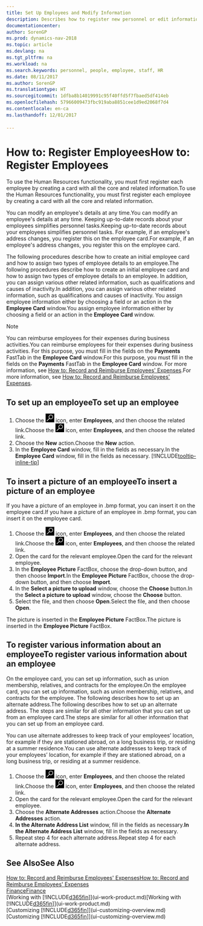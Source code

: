 ```yaml
---
title: Set Up Employees and Modify Information
description: Describes how to register new personnel or edit information for existing staff.
documentationcenter: 
author: SorenGP
ms.prod: dynamics-nav-2018
ms.topic: article
ms.devlang: na
ms.tgt_pltfrm: na
ms.workload: na
ms.search.keywords: personnel, people, employee, staff, HR
ms.date: 08/11/2017
ms.author: SorenGP
ms.translationtype: HT
ms.sourcegitcommit: 1dfba8b14019991c95f40ffd5f7fbaed5df414eb
ms.openlocfilehash: 57966009473fbc919aba8851cee1d9ed2068f7d4
ms.contentlocale: en-ca
ms.lasthandoff: 12/01/2017

---
```

# <a name="how-to-register-employees"></a><span data-ttu-id="2afb0-103">How to: Register Employees</span><span class="sxs-lookup"><span data-stu-id="2afb0-103">How to: Register Employees</span></span>
<span data-ttu-id="2afb0-104">To use the Human Resources functionality, you must first register each employee by creating a card with all the core and related information.</span><span class="sxs-lookup"><span data-stu-id="2afb0-104">To use the Human Resources functionality, you must first register each employee by creating a card with all the core and related information.</span></span>

<span data-ttu-id="2afb0-105">You can modify an employee's details at any time.</span><span class="sxs-lookup"><span data-stu-id="2afb0-105">You can modify an employee's details at any time.</span></span> <span data-ttu-id="2afb0-106">Keeping up-to-date records about your employees simplifies personnel tasks.</span><span class="sxs-lookup"><span data-stu-id="2afb0-106">Keeping up-to-date records about your employees simplifies personnel tasks.</span></span> <span data-ttu-id="2afb0-107">For example, if an employee's address changes, you register this on the employee card.</span><span class="sxs-lookup"><span data-stu-id="2afb0-107">For example, if an employee's address changes, you register this on the employee card.</span></span>

<span data-ttu-id="2afb0-108">The following procedures describe how to create an initial employee card and how to assign two types of employee details to an employee.</span><span class="sxs-lookup"><span data-stu-id="2afb0-108">The following procedures describe how to create an initial employee card and how to assign two types of employee details to an employee.</span></span> <span data-ttu-id="2afb0-109">In addition, you can assign various other related information, such as qualifications and causes of inactivity.</span><span class="sxs-lookup"><span data-stu-id="2afb0-109">In addition, you can assign various other related information, such as qualifications and causes of inactivity.</span></span> <span data-ttu-id="2afb0-110">You assign employee information either by choosing a field or an action in the **Employee Card** window.</span><span class="sxs-lookup"><span data-stu-id="2afb0-110">You assign employee information either by choosing a field or an action in the **Employee Card** window.</span></span>

> [!NOTE]  
> <span data-ttu-id="2afb0-111">You can reimburse employees for their expenses during business activities.</span><span class="sxs-lookup"><span data-stu-id="2afb0-111">You can reimburse employees for their expenses during business activities.</span></span> <span data-ttu-id="2afb0-112">For this purpose, you must fill in the fields on the **Payments** FastTab in the **Employee Card** window.</span><span class="sxs-lookup"><span data-stu-id="2afb0-112">For this purpose, you must fill in the fields on the **Payments** FastTab in the **Employee Card** window.</span></span> <span data-ttu-id="2afb0-113">For more information, see [How to: Record and Reimburse Employees' Expenses](finance-how-record-reimburse-employee-expenses.md).</span><span class="sxs-lookup"><span data-stu-id="2afb0-113">For more information, see [How to: Record and Reimburse Employees' Expenses](finance-how-record-reimburse-employee-expenses.md).</span></span>

## <a name="to-set-up-an-employee"></a><span data-ttu-id="2afb0-114">To set up an employee</span><span class="sxs-lookup"><span data-stu-id="2afb0-114">To set up an employee</span></span>
1. <span data-ttu-id="2afb0-115">Choose the ![Search for Page or Report](media/ui-search/search_small.png "Search for Page or Report icon") icon, enter **Employees**, and then choose the related link.</span><span class="sxs-lookup"><span data-stu-id="2afb0-115">Choose the ![Search for Page or Report](media/ui-search/search_small.png "Search for Page or Report icon") icon, enter **Employees**, and then choose the related link.</span></span>
2. <span data-ttu-id="2afb0-116">Choose the **New** action.</span><span class="sxs-lookup"><span data-stu-id="2afb0-116">Choose the **New** action.</span></span>
3. <span data-ttu-id="2afb0-117">In the **Employee Card** window, fill in the fields as necessary.</span><span class="sxs-lookup"><span data-stu-id="2afb0-117">In the **Employee Card** window, fill in the fields as necessary.</span></span> [!INCLUDE[tooltip-inline-tip](includes/tooltip-inline-tip_md.md)]

## <a name="to-insert-a-picture-of-an-employee"></a><span data-ttu-id="2afb0-118">To insert a picture of an employee</span><span class="sxs-lookup"><span data-stu-id="2afb0-118">To insert a picture of an employee</span></span>
<span data-ttu-id="2afb0-119">If you have a picture of an employee in .bmp format, you can insert it on the employee card.</span><span class="sxs-lookup"><span data-stu-id="2afb0-119">If you have a picture of an employee in .bmp format, you can insert it on the employee card.</span></span>

1. <span data-ttu-id="2afb0-120">Choose the ![Search for Page or Report](media/ui-search/search_small.png "Search for Page or Report icon") icon, enter **Employees**, and then choose the related link.</span><span class="sxs-lookup"><span data-stu-id="2afb0-120">Choose the ![Search for Page or Report](media/ui-search/search_small.png "Search for Page or Report icon") icon, enter **Employees**, and then choose the related link.</span></span>
2. <span data-ttu-id="2afb0-121">Open the card for the relevant employee.</span><span class="sxs-lookup"><span data-stu-id="2afb0-121">Open the card for the relevant employee.</span></span>
3. <span data-ttu-id="2afb0-122">In the **Employee Picture** FactBox, choose the drop-down button, and then choose **Import**.</span><span class="sxs-lookup"><span data-stu-id="2afb0-122">In the **Employee Picture** FactBox, choose the drop-down button, and then choose **Import**.</span></span>
4. <span data-ttu-id="2afb0-123">In the **Select a picture to upload** window, choose the **Choose** button.</span><span class="sxs-lookup"><span data-stu-id="2afb0-123">In the **Select a picture to upload** window, choose the **Choose** button.</span></span>
5. <span data-ttu-id="2afb0-124">Select the file, and then choose **Open**.</span><span class="sxs-lookup"><span data-stu-id="2afb0-124">Select the file, and then choose **Open**.</span></span>

<span data-ttu-id="2afb0-125">The picture is inserted in the **Employee Picture** FactBox.</span><span class="sxs-lookup"><span data-stu-id="2afb0-125">The picture is inserted in the **Employee Picture** FactBox.</span></span>

## <a name="to-register-various-information-about-an-employee"></a><span data-ttu-id="2afb0-126">To register various information about an employee</span><span class="sxs-lookup"><span data-stu-id="2afb0-126">To register various information about an employee</span></span>
<span data-ttu-id="2afb0-127">On the employee card, you can set up information, such as union membership, relatives, and contracts for the employee.</span><span class="sxs-lookup"><span data-stu-id="2afb0-127">On the employee card, you can set up information, such as union membership, relatives, and contracts for the employee.</span></span> <span data-ttu-id="2afb0-128">The following describes how to set up an alternate address.</span><span class="sxs-lookup"><span data-stu-id="2afb0-128">The following describes how to set up an alternate address.</span></span> <span data-ttu-id="2afb0-129">The steps are similar for all other information that you can set up from an employee card.</span><span class="sxs-lookup"><span data-stu-id="2afb0-129">The steps are similar for all other information that you can set up from an employee card.</span></span>

<span data-ttu-id="2afb0-130">You can use alternate addresses to keep track of your employees’ location, for example if they are stationed abroad, on a long business trip, or residing at a summer residence.</span><span class="sxs-lookup"><span data-stu-id="2afb0-130">You can use alternate addresses to keep track of your employees’ location, for example if they are stationed abroad, on a long business trip, or residing at a summer residence.</span></span>

1. <span data-ttu-id="2afb0-131">Choose the ![Search for Page or Report](media/ui-search/search_small.png "Search for Page or Report icon") icon, enter **Employees**, and then choose the related link.</span><span class="sxs-lookup"><span data-stu-id="2afb0-131">Choose the ![Search for Page or Report](media/ui-search/search_small.png "Search for Page or Report icon") icon, enter **Employees**, and then choose the related link.</span></span>
2. <span data-ttu-id="2afb0-132">Open the card for the relevant employee.</span><span class="sxs-lookup"><span data-stu-id="2afb0-132">Open the card for the relevant employee.</span></span>
3. <span data-ttu-id="2afb0-133">Choose the **Alternate Addresses** action.</span><span class="sxs-lookup"><span data-stu-id="2afb0-133">Choose the **Alternate Addresses** action.</span></span>
4. <span data-ttu-id="2afb0-134">**In the Alternate Address List** window, fill in the fields as necessary.</span><span class="sxs-lookup"><span data-stu-id="2afb0-134">**In the Alternate Address List** window, fill in the fields as necessary.</span></span>
5. <span data-ttu-id="2afb0-135">Repeat step 4 for each alternate address.</span><span class="sxs-lookup"><span data-stu-id="2afb0-135">Repeat step 4 for each alternate address.</span></span>

## <a name="see-also"></a><span data-ttu-id="2afb0-136">See Also</span><span class="sxs-lookup"><span data-stu-id="2afb0-136">See Also</span></span>
[<span data-ttu-id="2afb0-137">How to: Record and Reimburse Employees' Expenses</span><span class="sxs-lookup"><span data-stu-id="2afb0-137">How to: Record and Reimburse Employees' Expenses</span></span>](finance-how-record-reimburse-employee-expenses.md)  
[<span data-ttu-id="2afb0-138">Finance</span><span class="sxs-lookup"><span data-stu-id="2afb0-138">Finance</span></span>](finance.md)  
<span data-ttu-id="2afb0-139">[Working with [!INCLUDE[d365fin](includes/d365fin_md.md)]](ui-work-product.md)</span><span class="sxs-lookup"><span data-stu-id="2afb0-139">[Working with [!INCLUDE[d365fin](includes/d365fin_md.md)]](ui-work-product.md)</span></span>  
<span data-ttu-id="2afb0-140">[Customizing [!INCLUDE[d365fin](includes/d365fin_md.md)]](ui-customizing-overview.md)</span><span class="sxs-lookup"><span data-stu-id="2afb0-140">[Customizing [!INCLUDE[d365fin](includes/d365fin_md.md)]](ui-customizing-overview.md)</span></span>

